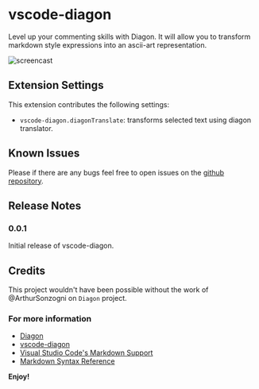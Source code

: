 # vscode-diagon

Level up your commenting skills with Diagon. It will allow you to transform markdown style expressions into an ascii-art representation.

![screencast](https://i.imgur.com/CwEU9Ql.gif)

## Extension Settings

This extension contributes the following settings:

* `vscode-diagon.diagonTranslate`: transforms selected text using diagon translator.

## Known Issues

Please if there are any bugs feel free to open issues on the [github repository](https://github.com/elmouradiamine/vscode-diagon).

## Release Notes

### 0.0.1

Initial release of vscode-diagon.


## Credits
This project wouldn't have been possible without the work of @ArthurSonzogni on `Diagon` project.

### For more information

* [Diagon](https://github.com/ArthurSonzogni/Diagon)
* [vscode-diagon](https://github.com/elmouradiamine/vscode-diagon)
* [Visual Studio Code's Markdown Support](http://code.visualstudio.com/docs/languages/markdown)
* [Markdown Syntax Reference](https://help.github.com/articles/markdown-basics/)

**Enjoy!**
